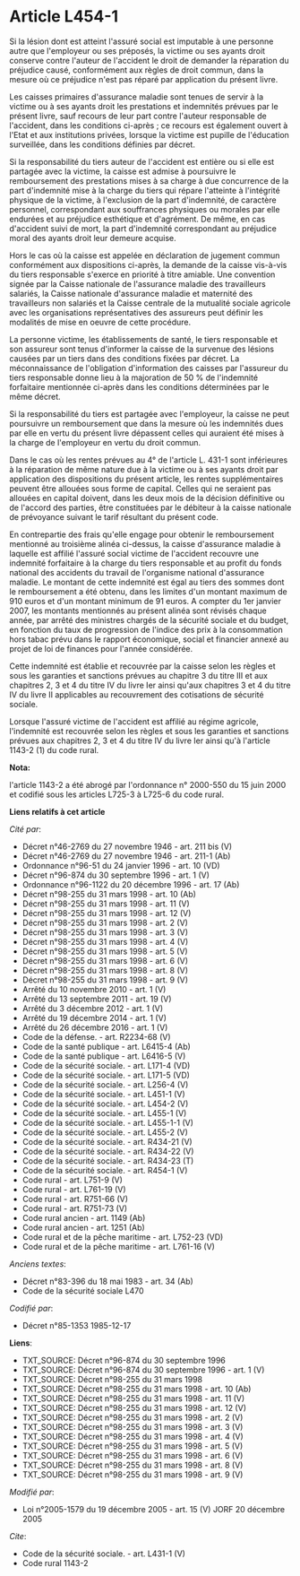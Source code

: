 # Article L454-1

Si la lésion dont est atteint l'assuré social est imputable à une personne autre que l'employeur ou ses préposés, la victime
ou ses ayants droit conserve contre l'auteur de l'accident le droit de demander la réparation du préjudice causé,
conformément aux règles de droit commun, dans la mesure où ce préjudice n'est pas réparé par application du présent livre. 

Les caisses primaires d'assurance maladie sont tenues de servir à la victime ou à ses ayants droit les prestations et
indemnités prévues par le présent livre, sauf recours de leur part contre l'auteur responsable de l'accident, dans les
conditions ci-après ; ce recours est également ouvert à l'Etat et aux institutions privées, lorsque la victime est pupille de
l'éducation surveillée, dans les conditions définies par décret. 

Si la responsabilité du tiers auteur de l'accident est entière ou si elle est partagée avec la victime, la caisse est admise
à poursuivre le remboursement des prestations mises à sa charge à due concurrence de la part d'indemnité mise à la charge du
tiers qui répare l'atteinte à l'intégrité physique de la victime, à l'exclusion de la part d'indemnité, de caractère
personnel, correspondant aux souffrances physiques ou morales par elle endurées et au préjudice esthétique et d'agrément. De
même, en cas d'accident suivi de mort, la part d'indemnité correspondant au préjudice moral des ayants droit leur demeure
acquise. 

Hors le cas où la caisse est appelée en déclaration de jugement commun conformément aux dispositions ci-après, la demande de
la caisse vis-à-vis du tiers responsable s'exerce en priorité à titre amiable. Une convention signée par la Caisse nationale
de l'assurance maladie des travailleurs salariés, la Caisse nationale d'assurance maladie et maternité des travailleurs non
salariés et la Caisse centrale de la mutualité sociale agricole avec les organisations représentatives des assureurs peut
définir les modalités de mise en oeuvre de cette procédure.

La personne victime, les établissements de santé, le tiers responsable et son assureur sont tenus d'informer la caisse de la
survenue des lésions causées par un tiers dans des conditions fixées par décret. La méconnaissance de l'obligation
d'information des caisses par l'assureur du tiers responsable donne lieu à la majoration de 50 % de l'indemnité forfaitaire
mentionnée ci-après dans les conditions déterminées par le même décret.

Si la responsabilité du tiers est partagée avec l'employeur, la caisse ne peut poursuivre un remboursement que dans la mesure
où les indemnités dues par elle en vertu du présent livre dépassent celles qui auraient été mises à la charge de l'employeur
en vertu du droit commun. 

Dans le cas où les rentes prévues au 4° de l'article L. 431-1 sont inférieures à la réparation de même nature due à la
victime ou à ses ayants droit par application des dispositions du présent article, les rentes supplémentaires peuvent être
allouées sous forme de capital. Celles qui ne seraient pas allouées en capital doivent, dans les deux mois de la décision
définitive ou de l'accord des parties, être constituées par le débiteur à la caisse nationale de prévoyance suivant le tarif
résultant du présent code. 

En contrepartie des frais qu'elle engage pour obtenir le remboursement mentionné au troisième alinéa ci-dessus, la caisse
d'assurance maladie à laquelle est affilié l'assuré social victime de l'accident recouvre une indemnité forfaitaire à la
charge du tiers responsable et au profit du fonds national des accidents du travail de l'organisme national d'assurance
maladie. Le montant de cette indemnité est égal au tiers des sommes dont le remboursement a été obtenu, dans les limites d'un
montant maximum de 910 euros et d'un montant minimum de 91 euros. A compter du 1er janvier 2007, les montants mentionnés au
présent alinéa sont révisés chaque année, par arrêté des ministres chargés de la sécurité sociale et du budget, en fonction
du taux de progression de l'indice des prix à la consommation hors tabac prévu dans le rapport économique, social et
financier annexé au projet de loi de finances pour l'année considérée.

Cette indemnité est établie et recouvrée par la caisse selon les règles et sous les garanties et sanctions prévues au
chapitre 3 du titre III et aux chapitres 2, 3 et 4 du titre IV du livre Ier ainsi qu'aux chapitres 3 et 4 du titre IV du
livre II applicables au recouvrement des cotisations de sécurité sociale.

Lorsque l'assuré victime de l'accident est affilié au régime agricole, l'indemnité est recouvrée selon les règles et sous les
garanties et sanctions prévues aux chapitres 2, 3 et 4 du titre IV du livre Ier ainsi qu'à l'article 1143-2 (1) du code
rural.

**Nota:**

l'article 1143-2 a été abrogé par l'ordonnance n° 2000-550 du 15 juin 2000 et codifié sous les articles L725-3 à L725-6 du
code rural.

**Liens relatifs à cet article**

_Cité par_:

  - Décret n°46-2769 du 27 novembre 1946 - art. 211 bis (V)
  - Décret n°46-2769 du 27 novembre 1946 - art. 211-1 (Ab)
  - Ordonnance n°96-51 du 24 janvier 1996 - art. 10 (VD)
  - Décret n°96-874 du 30 septembre 1996 - art. 1 (V)
  - Ordonnance n°96-1122 du 20 décembre 1996 - art. 17 (Ab)
  - Décret n°98-255 du 31 mars 1998 - art. 10 (Ab)
  - Décret n°98-255 du 31 mars 1998 - art. 11 (V)
  - Décret n°98-255 du 31 mars 1998 - art. 12 (V)
  - Décret n°98-255 du 31 mars 1998 - art. 2 (V)
  - Décret n°98-255 du 31 mars 1998 - art. 3 (V)
  - Décret n°98-255 du 31 mars 1998 - art. 4 (V)
  - Décret n°98-255 du 31 mars 1998 - art. 5 (V)
  - Décret n°98-255 du 31 mars 1998 - art. 6 (V)
  - Décret n°98-255 du 31 mars 1998 - art. 8 (V)
  - Décret n°98-255 du 31 mars 1998 - art. 9 (V)
  - Arrêté du 10 novembre 2010 - art. 1 (V)
  - Arrêté du 13 septembre 2011 - art. 19 (V)
  - Arrêté du 3 décembre 2012 - art. 1 (V)
  - Arrêté du 19 décembre 2014 - art. 1 (V)
  - Arrêté du 26 décembre 2016 - art. 1 (V)
  - Code de la défense. - art. R2234-68 (V)
  - Code de la santé publique - art. L6415-4 (Ab)
  - Code de la santé publique - art. L6416-5 (V)
  - Code de la sécurité sociale. - art. L171-4 (VD)
  - Code de la sécurité sociale. - art. L171-5 (VD)
  - Code de la sécurité sociale. - art. L256-4 (V)
  - Code de la sécurité sociale. - art. L451-1 (V)
  - Code de la sécurité sociale. - art. L454-2 (V)
  - Code de la sécurité sociale. - art. L455-1 (V)
  - Code de la sécurité sociale. - art. L455-1-1 (V)
  - Code de la sécurité sociale. - art. L455-2 (V)
  - Code de la sécurité sociale. - art. R434-21 (V)
  - Code de la sécurité sociale. - art. R434-22 (V)
  - Code de la sécurité sociale. - art. R434-23 (T)
  - Code de la sécurité sociale. - art. R454-1 (V)
  - Code rural - art. L751-9 (V)
  - Code rural - art. L761-19 (V)
  - Code rural - art. R751-66 (V)
  - Code rural - art. R751-73 (V)
  - Code rural ancien - art. 1149 (Ab)
  - Code rural ancien - art. 1251 (Ab)
  - Code rural et de la pêche maritime - art. L752-23 (VD)
  - Code rural et de la pêche maritime - art. L761-16 (V)

_Anciens textes_:

  - Décret n°83-396 du 18 mai 1983 - art. 34 (Ab)
  - Code de la sécurité sociale L470

_Codifié par_:

  - Décret n°85-1353 1985-12-17

**Liens**:

  - TXT_SOURCE: Décret n°96-874 du 30 septembre 1996
  - TXT_SOURCE: Décret n°96-874 du 30 septembre 1996 - art. 1 (V)
  - TXT_SOURCE: Décret n°98-255 du 31 mars 1998
  - TXT_SOURCE: Décret n°98-255 du 31 mars 1998 - art. 10 (Ab)
  - TXT_SOURCE: Décret n°98-255 du 31 mars 1998 - art. 11 (V)
  - TXT_SOURCE: Décret n°98-255 du 31 mars 1998 - art. 12 (V)
  - TXT_SOURCE: Décret n°98-255 du 31 mars 1998 - art. 2 (V)
  - TXT_SOURCE: Décret n°98-255 du 31 mars 1998 - art. 3 (V)
  - TXT_SOURCE: Décret n°98-255 du 31 mars 1998 - art. 4 (V)
  - TXT_SOURCE: Décret n°98-255 du 31 mars 1998 - art. 5 (V)
  - TXT_SOURCE: Décret n°98-255 du 31 mars 1998 - art. 6 (V)
  - TXT_SOURCE: Décret n°98-255 du 31 mars 1998 - art. 8 (V)
  - TXT_SOURCE: Décret n°98-255 du 31 mars 1998 - art. 9 (V)

_Modifié par_:

  - Loi n°2005-1579 du 19 décembre 2005 - art. 15 (V) JORF 20 décembre 2005

_Cite_:

  - Code de la sécurité sociale. - art. L431-1 (V)
  - Code rural 1143-2
